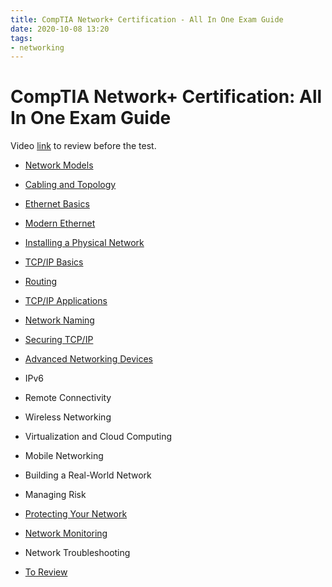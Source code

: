 ```yaml
---
title: CompTIA Network+ Certification - All In One Exam Guide
date: 2020-10-08 13:20
tags:
- networking
---
```


# CompTIA Network+ Certification: All In One Exam Guide

Video [link](https://www.youtube.com/watch?v=vrh0epPAC5w) to review before the test.

* [Network Models](2020-10-08--13-29-41Z--network_models.md)
* [Cabling and Topology](2020-10-12--12-29-30Z--cabling_and_topology.md)
* [Ethernet Basics](2020-10-13--13-59-02Z--ethernet_basics.md)
* [Modern Ethernet](2020-10-17--15-08-01Z--modern_ethernet.md)
* [Installing a Physical Network](2020-10-18--14-29-00Z--installing_a_physical_network.md)
* [TCP/IP Basics](2020-10-20--13-19-53Z--tcp_ip_basics.md)
* [Routing](2020-11-05--13-08-48Z--routing.md)
* [TCP/IP Applications](2020-11-07--16-28-30Z--tcp_ip_applications.md)
* [Network Naming](2020-11-12--15-24-46Z--network_naming.md)
* [Securing TCP/IP](2021-02-03--06-31-12Z--securing-tcp_ip.md)
* [Advanced Networking Devices](2021-02-06--09-42-02Z--advanced_networking_devices.md)
* IPv6
* Remote Connectivity
* Wireless Networking
* Virtualization and Cloud Computing
* Mobile Networking
* Building a Real-World Network
* Managing Risk
* [Protecting Your Network](2021-07-18--10-01-30Z--protecting_your_network.md)
* [Network Monitoring](2021-07-22--09-51-08Z--network_monitoring.md)
* Network Troubleshooting

* [To Review](2021-05-11--11-21-15Z--to_review.md)
